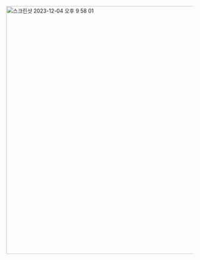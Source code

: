 <img width="665" alt="스크린샷 2023-12-04 오후 9 58 01" src="https://github.com/gro-w-up/object/assets/50124623/86762d59-6213-44d3-bd9c-60edc7fbf709">
